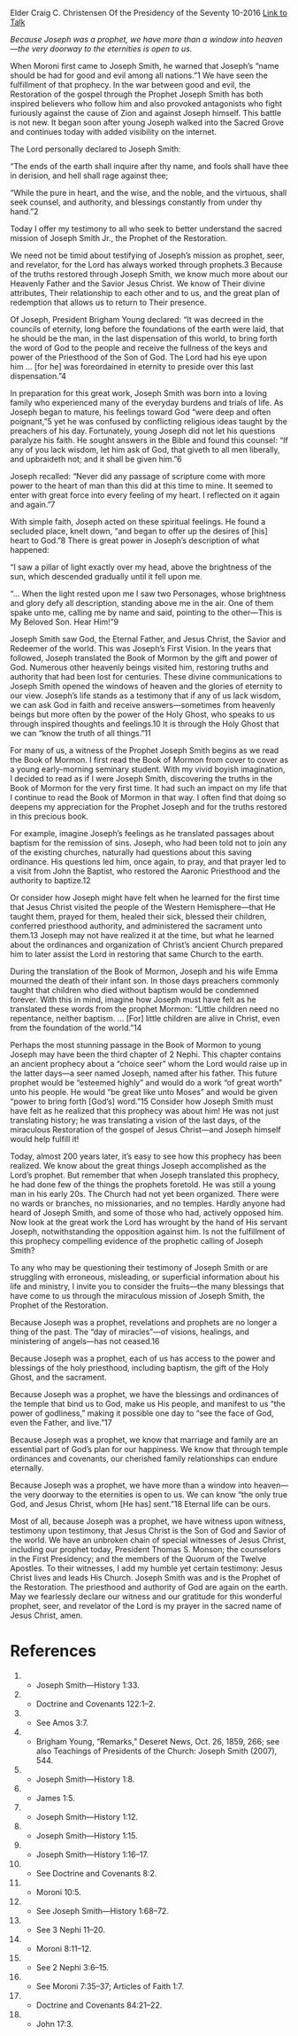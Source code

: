 Elder Craig C. Christensen
Of the Presidency of the Seventy
10-2016
[Link to Talk](https://www.churchofjesuschrist.org/study/general-conference/2016/10/a-choice-seer-will-i-raise-up?lang=eng)

_Because Joseph was a prophet, we have more than a window into heaven—the very doorway to the eternities is open to us._

When Moroni first came to Joseph Smith, he warned that Joseph’s “name should be had for good and evil among all nations.”1 We have seen the fulfillment of that prophecy. In the war between good and evil, the Restoration of the gospel through the Prophet Joseph Smith has both inspired believers who follow him and also provoked antagonists who fight furiously against the cause of Zion and against Joseph himself. This battle is not new. It began soon after young Joseph walked into the Sacred Grove and continues today with added visibility on the internet.

The Lord personally declared to Joseph Smith:

“The ends of the earth shall inquire after thy name, and fools shall have thee in derision, and hell shall rage against thee;

“While the pure in heart, and the wise, and the noble, and the virtuous, shall seek counsel, and authority, and blessings constantly from under thy hand.”2

Today I offer my testimony to all who seek to better understand the sacred mission of Joseph Smith Jr., the Prophet of the Restoration.

We need not be timid about testifying of Joseph’s mission as prophet, seer, and revelator, for the Lord has always worked through prophets.3 Because of the truths restored through Joseph Smith, we know much more about our Heavenly Father and the Savior Jesus Christ. We know of Their divine attributes, Their relationship to each other and to us, and the great plan of redemption that allows us to return to Their presence.

Of Joseph, President Brigham Young declared: “It was decreed in the councils of eternity, long before the foundations of the earth were laid, that he should be the man, in the last dispensation of this world, to bring forth the word of God to the people and receive the fullness of the keys and power of the Priesthood of the Son of God. The Lord had his eye upon him … [for he] was foreordained in eternity to preside over this last dispensation.”4

In preparation for this great work, Joseph Smith was born into a loving family who experienced many of the everyday burdens and trials of life. As Joseph began to mature, his feelings toward God “were deep and often poignant,”5 yet he was confused by conflicting religious ideas taught by the preachers of his day. Fortunately, young Joseph did not let his questions paralyze his faith. He sought answers in the Bible and found this counsel: “If any of you lack wisdom, let him ask of God, that giveth to all men liberally, and upbraideth not; and it shall be given him.”6

Joseph recalled: “Never did any passage of scripture come with more power to the heart of man than this did at this time to mine. It seemed to enter with great force into every feeling of my heart. I reflected on it again and again.”7

With simple faith, Joseph acted on these spiritual feelings. He found a secluded place, knelt down, “and began to offer up the desires of [his] heart to God.”8 There is great power in Joseph’s description of what happened:

“I saw a pillar of light exactly over my head, above the brightness of the sun, which descended gradually until it fell upon me.

“… When the light rested upon me I saw two Personages, whose brightness and glory defy all description, standing above me in the air. One of them spake unto me, calling me by name and said, pointing to the other—This is My Beloved Son. Hear Him!”9

Joseph Smith saw God, the Eternal Father, and Jesus Christ, the Savior and Redeemer of the world. This was Joseph’s First Vision. In the years that followed, Joseph translated the Book of Mormon by the gift and power of God. Numerous other heavenly beings visited him, restoring truths and authority that had been lost for centuries. These divine communications to Joseph Smith opened the windows of heaven and the glories of eternity to our view. Joseph’s life stands as a testimony that if any of us lack wisdom, we can ask God in faith and receive answers—sometimes from heavenly beings but more often by the power of the Holy Ghost, who speaks to us through inspired thoughts and feelings.10 It is through the Holy Ghost that we can “know the truth of all things.”11

For many of us, a witness of the Prophet Joseph Smith begins as we read the Book of Mormon. I first read the Book of Mormon from cover to cover as a young early-morning seminary student. With my vivid boyish imagination, I decided to read as if I were Joseph Smith, discovering the truths in the Book of Mormon for the very first time. It had such an impact on my life that I continue to read the Book of Mormon in that way. I often find that doing so deepens my appreciation for the Prophet Joseph and for the truths restored in this precious book.

For example, imagine Joseph’s feelings as he translated passages about baptism for the remission of sins. Joseph, who had been told not to join any of the existing churches, naturally had questions about this saving ordinance. His questions led him, once again, to pray, and that prayer led to a visit from John the Baptist, who restored the Aaronic Priesthood and the authority to baptize.12

Or consider how Joseph might have felt when he learned for the first time that Jesus Christ visited the people of the Western Hemisphere—that He taught them, prayed for them, healed their sick, blessed their children, conferred priesthood authority, and administered the sacrament unto them.13 Joseph may not have realized it at the time, but what he learned about the ordinances and organization of Christ’s ancient Church prepared him to later assist the Lord in restoring that same Church to the earth.

During the translation of the Book of Mormon, Joseph and his wife Emma mourned the death of their infant son. In those days preachers commonly taught that children who died without baptism would be condemned forever. With this in mind, imagine how Joseph must have felt as he translated these words from the prophet Mormon: “Little children need no repentance, neither baptism. … [For] little children are alive in Christ, even from the foundation of the world.”14

Perhaps the most stunning passage in the Book of Mormon to young Joseph may have been the third chapter of 2 Nephi. This chapter contains an ancient prophecy about a “choice seer” whom the Lord would raise up in the latter days—a seer named Joseph, named after his father. This future prophet would be “esteemed highly” and would do a work “of great worth” unto his people. He would “be great like unto Moses” and would be given “power to bring forth [God’s] word.”15 Consider how Joseph Smith must have felt as he realized that this prophecy was about him! He was not just translating history; he was translating a vision of the last days, of the miraculous Restoration of the gospel of Jesus Christ—and Joseph himself would help fulfill it!

Today, almost 200 years later, it’s easy to see how this prophecy has been realized. We know about the great things Joseph accomplished as the Lord’s prophet. But remember that when Joseph translated this prophecy, he had done few of the things the prophets foretold. He was still a young man in his early 20s. The Church had not yet been organized. There were no wards or branches, no missionaries, and no temples. Hardly anyone had heard of Joseph Smith, and some of those who had, actively opposed him. Now look at the great work the Lord has wrought by the hand of His servant Joseph, notwithstanding the opposition against him. Is not the fulfillment of this prophecy compelling evidence of the prophetic calling of Joseph Smith?

To any who may be questioning their testimony of Joseph Smith or are struggling with erroneous, misleading, or superficial information about his life and ministry, I invite you to consider the fruits—the many blessings that have come to us through the miraculous mission of Joseph Smith, the Prophet of the Restoration.

Because Joseph was a prophet, revelations and prophets are no longer a thing of the past. The “day of miracles”—of visions, healings, and ministering of angels—has not ceased.16

Because Joseph was a prophet, each of us has access to the power and blessings of the holy priesthood, including baptism, the gift of the Holy Ghost, and the sacrament.

Because Joseph was a prophet, we have the blessings and ordinances of the temple that bind us to God, make us His people, and manifest to us “the power of godliness,” making it possible one day to “see the face of God, even the Father, and live.”17

Because Joseph was a prophet, we know that marriage and family are an essential part of God’s plan for our happiness. We know that through temple ordinances and covenants, our cherished family relationships can endure eternally.

Because Joseph was a prophet, we have more than a window into heaven—the very doorway to the eternities is open to us. We can know “the only true God, and Jesus Christ, whom [He has] sent.”18 Eternal life can be ours.

Most of all, because Joseph was a prophet, we have witness upon witness, testimony upon testimony, that Jesus Christ is the Son of God and Savior of the world. We have an unbroken chain of special witnesses of Jesus Christ, including our prophet today, President Thomas S. Monson; the counselors in the First Presidency; and the members of the Quorum of the Twelve Apostles. To their witnesses, I add my humble yet certain testimony: Jesus Christ lives and leads His Church. Joseph Smith was and is the Prophet of the Restoration. The priesthood and authority of God are again on the earth. May we fearlessly declare our witness and our gratitude for this wonderful prophet, seer, and revelator of the Lord is my prayer in the sacred name of Jesus Christ, amen.

# References
1. - Joseph Smith—History 1:33.
2. - Doctrine and Covenants 122:1–2.
3. - See Amos 3:7.
4. - Brigham Young, “Remarks,” Deseret News, Oct. 26, 1859, 266; see also Teachings of Presidents of the Church: Joseph Smith (2007), 544.
5. - Joseph Smith—History 1:8.
6. - James 1:5.
7. - Joseph Smith—History 1:12.
8. - Joseph Smith—History 1:15.
9. - Joseph Smith—History 1:16–17.
10. - See Doctrine and Covenants 8:2.
11. - Moroni 10:5.
12. - See Joseph Smith—History 1:68–72.
13. - See 3 Nephi 11–20.
14. - Moroni 8:11–12.
15. - See 2 Nephi 3:6–15.
16. - See Moroni 7:35–37; Articles of Faith 1:7.
17. - Doctrine and Covenants 84:21–22.
18. - John 17:3.
